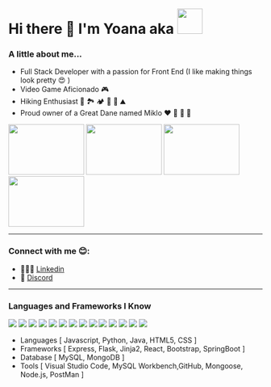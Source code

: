# Hi there 👋  I'm Yoana aka <img src="https://media0.giphy.com/media/fxf3lL8C4vdswLFjTr/200.gif" width="50" >

### A little about me...
- Full Stack Developer with a passion for Front End (I like making things look pretty 😍 )
- Video Game Aficionado 🎮 
- Hiking Enthusiast 🥾 🏞️ 🏕 🧗 🚵 ⛰
- Proud owner of a Great Dane named Miklo ❤️ 🐾 🦴 🐶

<img src="https://cdn.dribbble.com/users/17707/screenshots/2413754/rrr.gif" width="150" height="100"> <img src="https://i.pinimg.com/originals/41/66/75/416675ec5caab078c055f8349865ceb6.gif" width="150" height="100"> <img src="https://c.tenor.com/PP6zU2pWyysAAAAM/hike-hiking.gif" width="150" height="100" > <img src="https://64.media.tumblr.com/3539c5d670340437f7ba915adb9ecf3b/tumblr_obile1SN7c1sjdho5o1_250.gifv" width="150" height="100" >

___

### Connect with me 😊:
- 👩🏻‍💼 [Linkedin](https://www.linkedin.com/in/yoana-franco-745416235/)
- 👾 [Discord](https://discord.com/channels/@Yoana_Franco#3019)
___
### Languages and Frameworks I Know
<img src="https://img.icons8.com/color/48/000000/python--v1.png"/> <img src="https://img.icons8.com/color/48/000000/java-coffee-cup-logo--v1.png"/> <img src="https://img.icons8.com/dusk/64/000000/javascript-logo.png"/> <img src="https://img.icons8.com/dusk/64/000000/html-5.png"/> <img src="https://img.icons8.com/dusk/64/000000/css3.png"/> <img src="https://img.icons8.com/ios/50/000000/flask.png"/> <img src="https://img.icons8.com/office/40/000000/react.png"/> <img src="https://img.icons8.com/color/48/000000/bootstrap.png"/> <img src="https://img.icons8.com/color/48/000000/mysql-logo.png"/> <img src="https://img.icons8.com/color/48/000000/mongodb.png"/> <img src="https://img.icons8.com/color/48/000000/visual-studio-code-2019.png"/> <img src="https://img.icons8.com/ios-glyphs/30/000000/github.png"/> <img src="https://img.icons8.com/fluency/48/000000/node-js.png"/> <img src="https://img.icons8.com/external-tal-revivo-shadow-tal-revivo/48/000000/external-postman-is-the-only-complete-api-development-environment-logo-shadow-tal-revivo.png"/>

- Languages [ Javascript, Python, Java, HTML5, CSS ]
- Frameworks [ Express, Flask, Jinja2, React, Bootstrap, SpringBoot ]
- Database [ MySQL, MongoDB ]
- Tools [ Visual Studio Code, MySQL Workbench,GitHub, Mongoose, Node.js, PostMan ]

<!--
**xm8925/xm8925** is a ✨ _special_ ✨ repository because its `README.md` (this file) appears on your GitHub profile.

Here are some ideas to get you started:

- 🔭 I’m currently working on ...
- 🌱 I’m currently learning ...
- 👯 I’m looking to collaborate on ...
- 🤔 I’m looking for help with ...
- 💬 Ask me about ...
- 📫 How to reach me: ...
- 😄 Pronouns: ...
- ⚡ Fun fact: ...
-->
